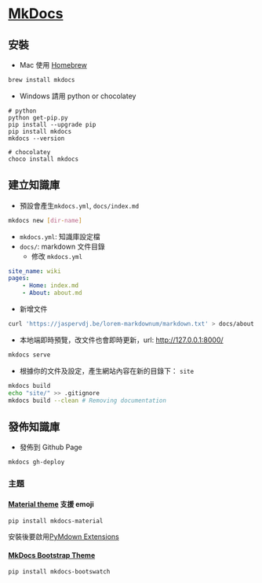 # [MkDocs](http://www.mkdocs.org/)

## 安裝

* Mac 使用 [Homebrew](https://brew.sh)

```sh
brew install mkdocs
```

* Windows 請用 python or chocolatey

```shell
# python
python get-pip.py
pip install --upgrade pip
pip install mkdocs
mkdocs --version

# chocolatey
choco install mkdocs
```

## 建立知識庫

* 預設會產生`mkdocs.yml`, `docs/index.md`

```sh
mkdocs new [dir-name]
```

* `mkdocs.yml`: 知識庫設定檔
* `docs/`: markdown 文件目錄
  * 修改 `mkdocs.yml`

```yml
site_name: wiki
pages:
    - Home: index.md
    - About: about.md
```

* 新增文件

```sh
curl 'https://jaspervdj.be/lorem-markdownum/markdown.txt' > docs/about.md
```

* 本地端即時預覽，改文件也會即時更新，url: <http://127.0.0.1:8000/>

```sh
mkdocs serve
```

* 根據你的文件及設定，產生網站內容在新的目錄下： `site`

```sh
mkdocs build
echo "site/" >> .gitignore 
mkdocs build --clean # Removing documentation
```

## 發佈知識庫

* 發佈到 Github Page

```sh
mkdocs gh-deploy
```

### 主題

#### [Material theme](https://github.com/squidfunk/mkdocs-material) 支援 emoji

```shell
pip install mkdocs-material
```

安裝後要啟用[PyMdown Extensions](http://squidfunk.github.io/mkdocs-material/extensions/pymdown/)

#### [MkDocs Bootstrap Theme](http://mkdocs.github.io/mkdocs-bootswatch/)

```shell
pip install mkdocs-bootswatch
```